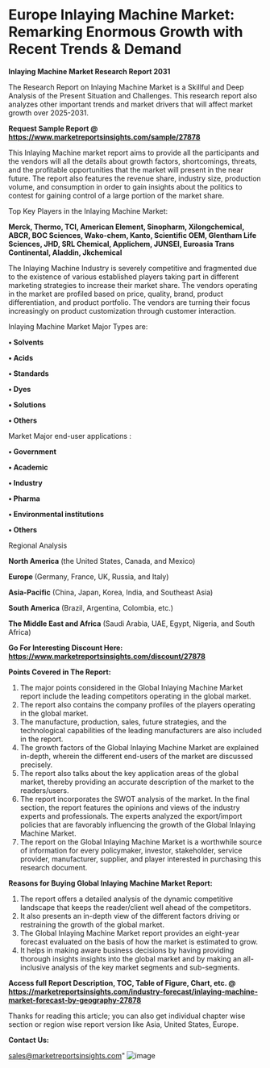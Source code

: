 # Europe Inlaying Machine Market: Remarking Enormous Growth with Recent Trends & Demand

<strong>Inlaying Machine Market Research Report 2031</strong>

The Research Report on Inlaying Machine Market is a Skillful and Deep Analysis of the Present Situation and Challenges. This research report also analyzes other important trends and market drivers that will affect market growth over 2025-2031.

<strong>Request Sample Report @ <a href=https://www.marketreportsinsights.com/sample/27878>https://www.marketreportsinsights.com/sample/27878</a></strong>

This Inlaying Machine market report aims to provide all the participants and the vendors will all the details about growth factors, shortcomings, threats, and the profitable opportunities that the market will present in the near future. The report also features the revenue share, industry size, production volume, and consumption in order to gain insights about the politics to contest for gaining control of a large portion of the market share.

Top Key Players in the Inlaying Machine Market:

<strong>Merck, Thermo, TCI, American Element, Sinopharm, Xilongchemical, ABCR, BOC Sciences, Wako-chem, Kanto, Scientific OEM, Glentham Life Sciences, JHD, SRL Chemical, Applichem, JUNSEI, Euroasia Trans Continental, Aladdin, Jkchemical</strong>

The Inlaying Machine Industry is severely competitive and fragmented due to the existence of various established players taking part in different marketing strategies to increase their market share. The vendors operating in the market are profiled based on price, quality, brand, product differentiation, and product portfolio. The vendors are turning their focus increasingly on product customization through customer interaction.

Inlaying Machine Market Major Types are:

<strong>• Solvents

• Acids

• Standards

• Dyes

• Solutions

• Others</strong>

Market Major end-user applications :

<strong>• Government

• Academic

• Industry

• Pharma

• Environmental institutions

• Others</strong>

Regional Analysis

</u><strong><b>North America</b></strong> (the United States, Canada, and Mexico)

<strong><b>Europe </b></strong>(Germany, France, UK, Russia, and Italy)

<strong><b>Asia-Pacific</b></strong> (China, Japan, Korea, India, and Southeast Asia)

<strong><b>South America</b></strong> (Brazil, Argentina, Colombia, etc.)

<strong><b>The Middle East and Africa</b></strong> (Saudi Arabia, UAE, Egypt, Nigeria, and South Africa)

<strong>Go For Interesting Discount Here: <a href=https://www.marketreportsinsights.com/discount/27878>https://www.marketreportsinsights.com/discount/27878</a></strong>

<strong>Points Covered in The Report:</strong>
<ol>
  <li>The major points considered in the Global Inlaying Machine Market report include the leading competitors operating in the global market.</li>
  <li>The report also contains the company profiles of the players operating in the global market.</li>
  <li>The manufacture, production, sales, future strategies, and the technological capabilities of the leading manufacturers are also included in the report.</li>
  <li>The growth factors of the Global Inlaying Machine Market are explained in-depth, wherein the different end-users of the market are discussed precisely.</li>
  <li>The report also talks about the key application areas of the global market, thereby providing an accurate description of the market to the readers/users.</li>
  <li>The report incorporates the SWOT analysis of the market. In the final section, the report features the opinions and views of the industry experts and professionals. The experts analyzed the export/import policies that are favorably influencing the growth of the Global Inlaying Machine Market.</li>
  <li>The report on the Global Inlaying Machine Market is a worthwhile source of information for every policymaker, investor, stakeholder, service provider, manufacturer, supplier, and player interested in purchasing this research document.</li>
</ol>
<strong>Reasons for Buying Global Inlaying Machine Market Report:</strong>

<ol>
  <li>The report offers a detailed analysis of the dynamic competitive landscape that keeps the reader/client well ahead of the competitors.</li>
  <li>It also presents an in-depth view of the different factors driving or restraining the growth of the global market.</li>
  <li>The Global Inlaying Machine Market report provides an eight-year forecast evaluated on the basis of how the market is estimated to grow.</li>
  <li>It helps in making aware business decisions by having providing thorough insights insights into the global market and by making an all-inclusive analysis of the key market segments and sub-segments.</li>
</ol>
<strong>Access full Report Description, TOC, Table of Figure, Chart, etc. @ <a href=https://marketreportsinsights.com/industry-forecast/inlaying-machine-market-forecast-by-geography-27878>https://marketreportsinsights.com/industry-forecast/inlaying-machine-market-forecast-by-geography-27878</a></strong>


Thanks for reading this article; you can also get individual chapter wise section or region wise report version like Asia, United States, Europe.

<strong>Contact Us:</strong>

sales@marketreportsinsights.com"
![image](https://github.com/user-attachments/assets/8f9d74f0-24eb-4db0-bd78-7050da1d4edb)
